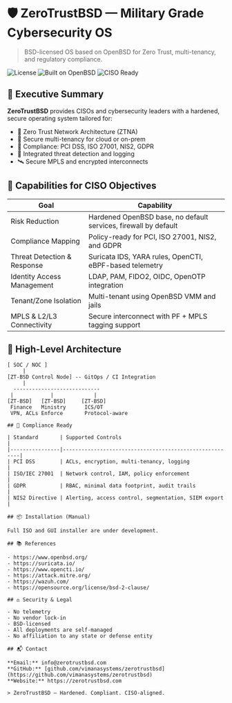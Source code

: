 # 🛡️ ZeroTrustBSD — Military Grade Cybersecurity OS

> BSD-licensed OS based on OpenBSD for Zero Trust, multi-tenancy, and regulatory compliance.

![License](https://img.shields.io/badge/license-BSD--2--Clause-blue)
![Built on OpenBSD](https://img.shields.io/badge/built%20on-OpenBSD-lightgrey)
![CISO Ready](https://img.shields.io/badge/for-CISOs%20%7C%20NGFW%20%7C%20MPLS-green)

## 🎯 Executive Summary

**ZeroTrustBSD** provides CISOs and cybersecurity leaders with a hardened, secure operating system tailored for:

- 🔐 Zero Trust Network Architecture (ZTNA)
- 🧱 Secure multi-tenancy for cloud or on-prem
- 📜 Compliance: PCI DSS, ISO 27001, NIS2, GDPR
- 🧠 Integrated threat detection and logging
- 🛰️ Secure MPLS and encrypted interconnects

## 🔑 Capabilities for CISO Objectives

| Goal                         | Capability                                                    |
|------------------------------|---------------------------------------------------------------|
| Risk Reduction               | Hardened OpenBSD base, no default services, firewall by default |
| Compliance Mapping           | Policy-ready for PCI, ISO 27001, NIS2, and GDPR                |
| Threat Detection & Response  | Suricata IDS, YARA rules, OpenCTI, eBPF-based telemetry        |
| Identity Access Management   | LDAP, PAM, FIDO2, OIDC, OpenOTP integration                   |
| Tenant/Zone Isolation        | Multi-tenant using OpenBSD VMM and jails                      |
| MPLS & L2/L3 Connectivity    | Secure interconnect with PF + MPLS tagging support            |

## 🧩 High-Level Architecture

```
[ SOC / NOC ]
     |
[ZT-BSD Control Node] -- GitOps / CI Integration
     |
  ----------------------------
 |            |             |
[ZT-BSD]   [ZT-BSD]     [ZT-BSD]
 Finance   Ministry      ICS/OT
 VPN, ACLs Enforce       Protocol-aware

## 📜 Compliance Ready

| Standard       | Supported Controls                                    |
|----------------|--------------------------------------------------------|
| PCI DSS        | ACLs, encryption, multi-tenancy, logging               |
| ISO/IEC 27001  | Network control, IAM, policy enforcement               |
| GDPR           | RBAC, minimal data footprint, audit trails            |
| NIS2 Directive | Alerting, access control, segmentation, SIEM export   |

## 📦 Installation (Manual)

Full ISO and GUI installer are under development.

## 📚 References

- https://www.openbsd.org/
- https://suricata.io/
- https://www.opencti.io/
- https://attack.mitre.org/
- https://wazuh.com/
- https://opensource.org/license/bsd-2-clause/

## ⚖️ Security & Legal

- No telemetry
- No vendor lock-in
- BSD-licensed
- All deployments are self-managed
- No affiliation to any state or defense entity

## 📬 Contact

**Email:** info@zerotrustbsd.com  
**GitHub:** [github.com/vimanasystems/zerotrustbsd](https://github.com/vimanasystems/zerotrustbsd)  
**Website:** https://zerotrustbsd.com

> ZeroTrustBSD — Hardened. Compliant. CISO-aligned.
